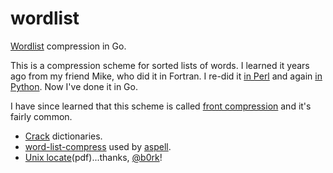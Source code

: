 # wordlist
[Wordlist](http://oylenshpeegul.github.io/Compress-DAWG/) compression in Go.

This is a compression scheme for sorted lists of words. I learned it
years ago from my friend Mike, who did it in Fortran. I re-did it
[in Perl](https://github.com/oylenshpeegul/Compress-DAWG) and again
[in Python](https://github.com/oylenshpeegul/Compress-DAWG/blob/master/wordlist.py). Now I've done it in Go.

I have since learned that this scheme is called
[front compression](http://en.wikipedia.org/wiki/Incremental_encoding)
and it's fairly common.
* [Crack](http://www.crypticide.com/alecm/software/crack/c50-faq.html) dictionaries.
* [word-list-compress](http://www.man-online.org/page/1-word-list-compress/)
used by [aspell](http://aspell.net/).
* [Unix locate](http://www.eecs.berkeley.edu/Pubs/TechRpts/1983/CSD-83-148.pdf)(pdf)...thanks, [@b0rk](http://jvns.ca/blog/2015/03/05/how-the-locate-command-works-and-lets-rewrite-it-in-one-minute/)!

